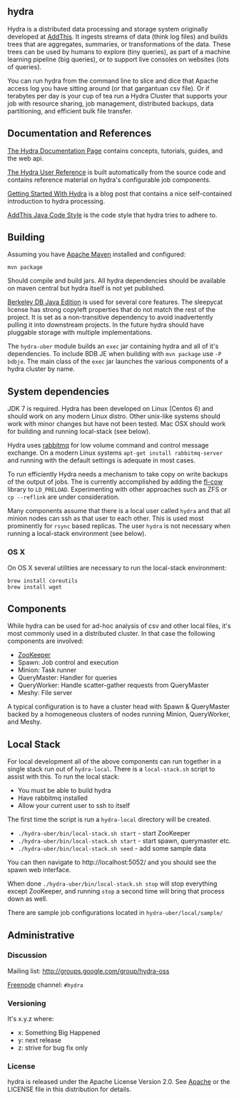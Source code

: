 ## hydra

Hydra is a distributed data processing and storage system originally
developed at [AddThis](http://www.addthis.com). It ingests streams of
data (think log files) and builds trees that are aggregates,
summaries, or transformations of the data. These trees can be used by
humans to explore (tiny queries), as part of a machine learning
pipeline (big queries), or to support live consoles on websites (lots
of queries).

You can run hydra from the command line to slice and dice that Apache
access log you have sitting around (or that gargantuan csv file). Or
if terabytes per day is your cup of tea run a Hydra Cluster that
supports your job with resource sharing, job management, distributed
backups, data partitioning, and efficient bulk file transfer.

## Documentation and References

[The Hydra Documentation Page](http://oss-docs.addthiscode.net/hydra/latest/user-guide/index.html)
contains concepts, tutorials, guides, and the web api.

[The Hydra User Reference](http://oss-docs.clearspring.com/hydra/latest/user-reference/)
is built automatically from the source code and contains reference material
on hydra's configurable job components.

[Getting Started With Hydra](https://www.addthis.com/blog/2014/02/18/getting-started-with-hydra)
is a blog post that contains a nice self-contained introduction to hydra processing.

[AddThis Java Code Style](http://oss-docs.addthiscode.net/hydra/latest/user-guide/guide/standards.html)
is the code style that hydra tries to adhere to.

## Building

Assuming you have [Apache Maven](http://maven.apache.org/) installed
and configured:

    mvn package

Should compile and build jars.  All hydra dependencies should be
available on maven central but hydra itself is not yet published.

[Berkeley DB Java Edition](http://www.oracle.com/technetwork/database/berkeleydb/overview/index-093405.html)
is used for several core features.  The sleepycat license has strong
copyleft properties that do not match the rest of the project.  It is
set as a non-transitive dependency to avoid inadvertently pulling it
into downstream projects.  In the future hydra should have pluggable
storage with multiple implementations.

The `hydra-uber` module builds an `exec` jar containing hydra and all
of it's dependencies.  To include BDB JE when building with `mvn
package` use `-P bdbje`.  The main class of the `exec` jar launches
the various components of a hydra cluster by name.

## System dependencies

JDK 7 is required.  Hydra has been developed on Linux (Centos 6) and
should work on any modern Linux distro.  Other unix-like systems
should work with minor changes but have not been tested.  Mac OSX
should work for building and running local-stack (see below).

Hydra uses [rabbitmq](http://www.rabbitmq.com/) for low volume
command and control message exchange.  On a modern Linux systems
`apt-get install rabbitmq-server` and running with the default
settings is adequate in most cases.

To run efficiently Hydra needs a mechanism to take copy on write
backups of the output of jobs.  The is currently accomplished by
adding the [fl-cow](http://xmailserver.org/flcow.html) library to
`LD_PRELOAD`.  Experimenting with other approaches such as ZFS or `cp
--reflink` are under consideration.

Many components assume that there is a local user called `hydra` and
that all minion nodes can ssh as that user to each other.  This is
used most prominently for `rsync` based replicas. The user `hydra`
is not necessary when running a local-stack environment (see below).

### OS X

On OS X several utilities are necessary to run the local-stack environment:

    brew install coreutils
    brew install wget

## Components

While hydra can be used for ad-hoc analysis of csv and other local
files, it's most commonly used in a distributed cluster.  In that case
the following components are involved:

 * [ZooKeeper](http://zookeeper.apache.org/)
 * Spawn: Job control and execution
 * Minion: Task runner
 * QueryMaster: Handler for queries
 * QueryWorker: Handle scatter-gather requests from QueryMaster
 * Meshy: File server
 
A typical configuration is to have a cluster head with Spawn &
QueryMaster backed by a homogeneous clusters of nodes running Minion,
QueryWorker, and Meshy.

## Local Stack

For local development all of the above components can run together in
a single stack run out of `hydra-local`.  There is a `local-stack.sh`
script to assist with this.  To run the local stack:

 * You must be able to build hydra
 * Have rabbitmq installed
 * Allow your current user to ssh to itself

The first time the script is run a `hydra-local` directory will be created.

 * `./hydra-uber/bin/local-stack.sh start` - start ZooKeeper
 * `./hydra-uber/bin/local-stack.sh start` - start spawn, querymaster etc.
 * `./hydra-uber/bin/local-stack.sh seed` - add some sample data
 
You can then navigate to http://localhost:5052/ and you should see
the spawn web interface.
  
When done `./hydra-uber/bin/local-stack.sh stop` will stop everything
except ZooKeeper, and running `stop` a second time will bring that
process down as well.

There are sample job configurations located in `hydra-uber/local/sample/`

## Administrative

### Discussion

Mailing list: http://groups.google.com/group/hydra-oss

[Freenode](http://freenode.net/) channel: `#hydra`

### Versioning

It's x.y.z where:

 * x: Something Big Happened
 * y: next release
 * z: strive for bug fix only

### License

hydra is released under the Apache License Version 2.0.  See
[Apache](http://www.apache.org/licenses/LICENSE-2.0) or the LICENSE
file in this distribution for details.




